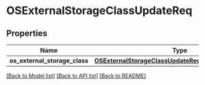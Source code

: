 # OSExternalStorageClassUpdateReq

## Properties
Name | Type | Description | Notes
------------ | ------------- | ------------- | -------------
**os_external_storage_class** | [**OSExternalStorageClassUpdateReqExternalStorageClass**](OSExternalStorageClassUpdateReqExternalStorageClass.md) |  | [optional] 

[[Back to Model list]](../README.md#documentation-for-models) [[Back to API list]](../README.md#documentation-for-api-endpoints) [[Back to README]](../README.md)


